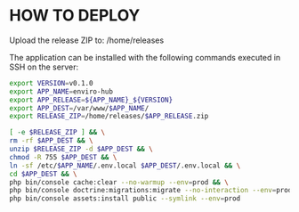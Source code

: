 # HOW TO DEPLOY

Upload the release ZIP to:
/home/releases

The application can be installed with the following commands executed in SSH on the server:

```` sh
export VERSION=v0.1.0
export APP_NAME=enviro-hub
export APP_RELEASE=${APP_NAME}_${VERSION}
export APP_DEST=/var/www/$APP_NAME/
export RELEASE_ZIP=/home/releases/$APP_RELEASE.zip

[ -e $RELEASE_ZIP ] && \
rm -rf $APP_DEST && \
unzip $RELEASE_ZIP -d $APP_DEST && \
chmod -R 755 $APP_DEST && \
ln -sf /etc/$APP_NAME/.env.local $APP_DEST/.env.local && \
cd $APP_DEST && \
php bin/console cache:clear --no-warmup --env=prod && \
php bin/console doctrine:migrations:migrate --no-interaction --env=prod && \
php bin/console assets:install public --symlink --env=prod
````
